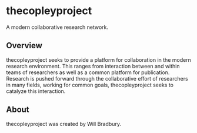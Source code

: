 # thecopleyproject

A modern collaborative research network.

## Overview

thecopleyproject seeks to provide a platform for collaboration in the modern research environment. This ranges from interaction between and within teams of researchers as well as a common platform for publication. Research is pushed forward through the collaborative effort of researchers in many fields, working for common goals, thecopleyproject seeks to catalyze this interaction.

## About

thecopleyproject was created by Will Bradbury.